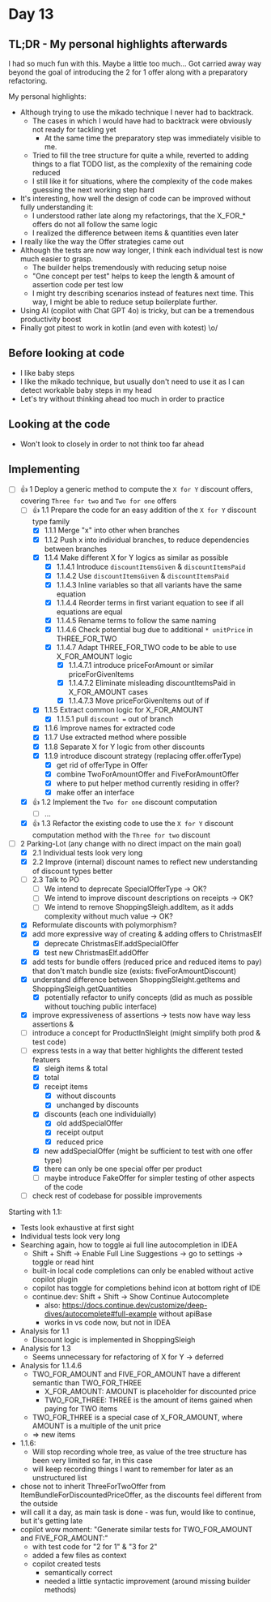 # Day 13

## TL;DR - My personal highlights afterwards

I had so much fun with this. Maybe a little too much...
Got carried away way beyond the goal of introducing the 2 for 1 offer along with a preparatory refactoring.

My personal highlights:
- Although trying to use the mikado technique I never had to backtrack.
  - The cases in which I would have had to backtrack were obviously not ready for tackling yet
    - At the same time the preparatory step was immediately visible to me.
  - Tried to fill the tree structure for quite a while, reverted to adding things to a flat TODO list, as the complexity of the remaining code reduced
  - I still like it for situations, where the complexity of the code makes guessing the next working step hard
- It's interesting, how well the design of code can be improved without fully understanding it:
  - I understood rather late along my refactorings, that the X_FOR_* offers do not all follow the same logic
  - I realized the difference between items & quantities even later 
- I really like the way the Offer strategies came out
- Although the tests are now way longer, I think each individual test is now much easier to grasp.
  - The builder helps tremendously with reducing setup noise
  -  "One concept per test" helps to keep the length & amount of assertion code per test low
  - I might try describing scenarios instead of features next time. This way, I might be able to reduce setup boilerplate further.
- Using AI (copilot with Chat GPT 4o) is tricky, but can be a tremendous productivity boost
- Finally got pitest to work in kotlin (and even with kotest) \o/

## Before looking at code

- I like baby steps
- I like the mikado technique, but usually don't need to use it as I can detect workable baby steps in my head 
- Let's try without thinking ahead too much in order to practice

## Looking at the code

- Won't look to closely in order to not think too far ahead

## Implementing

- [ ] 👍 1 Deploy a generic method to compute the `X for Y` discount offers, covering `Three for two` and `Two for one` offers
    - [ ] 👍 1.1 Prepare the code for an easy addition of the `X for Y` discount type family
        - [x] 1.1.1 Merge "x" into other when branches
        - [x] 1.1.2 Push x into individual branches, to reduce dependencies between branches
        - [x] 1.1.4 Make different X for Y logics as similar as possible
          - [x] 1.1.4.1 Introduce `discountItemsGiven` & `discountItemsPaid`
          - [x] 1.1.4.2 Use `discountItemsGiven` & `discountItemsPaid`
          - [x] 1.1.4.3 Inline variables so that all variants have the same equation
          - [x] 1.1.4.4 Reorder terms in first variant equation to see if all equations are equal  
          - [x] 1.1.4.5 Rename terms to follow the same naming
          - [x] 1.1.4.6 Check potential bug due to additional `* unitPrice` in THREE_FOR_TWO
          - [x] 1.1.4.7 Adapt THREE_FOR_TWO code to be able to use X_FOR_AMOUNT logic
            - [x] 1.1.4.7.1 introduce priceForAmount or similar priceForGivenItems
            - [x] 1.1.4.7.2 Eliminate misleading discountItemsPaid in X_FOR_AMOUNT cases
            - [x] 1.1.4.7.3 Move priceForGivenItems out of if
        - [x] 1.1.5 Extract common logic for X_FOR_AMOUNT
            - [x] 1.1.5.1 pull `discount =` out of branch
        - [x] 1.1.6 Improve names for extracted code
        - [x] 1.1.7 Use extracted method where possible
        - [x] 1.1.8 Separate X for Y logic from other discounts
        - [x] 1.1.9 introduce discount strategy (replacing offer.offerType)
          - [x] get rid of offerType in Offer 
          - [x] combine TwoForAmountOffer and FiveForAmountOffer
          - [x] where to put helper method currently residing in offer?
          - [x] make offer an interface
    - [x] 👍 1.2 Implement the `Two for one` discount computation
        - [ ] ...
    - [x] 👍 1.3 Refactor the existing code to use the `X for Y` discount computation method with the `Three for two` discount
- [ ] 2 Parking-Lot (any change with no direct impact on the main goal)
    - [x] 2.1 Individual tests look very long
    - [x] 2.2 Improve (internal) discount names to reflect new understanding of discount types better
    - [ ] 2.3 Talk to PO 
      - [ ] We intend to deprecate SpecialOfferType -> OK?
      - [ ] We intend to improve discount descriptions on receipts -> OK?
      - [ ] We intend to remove ShoppingSleigh.addItem, as it adds complexity without much value -> OK?
    - [x] Reformulate discounts with polymorphism?
    - [x] add more expressive way of creating & adding offers to ChristmasElf 
      - [x] deprecate ChristmasElf.addSpecialOffer
      - [x] test new ChristmasElf.addOffer
    - [x] add tests for bundle offers (reduced price and reduced items to pay) that don't match bundle size (exists: fiveForAmountDiscount)
    - [x] understand difference between ShoppingSleight.getItems and ShoppingSleigh.getQuantities
      - [x] potentially refactor to unify concepts (did as much as possible without touching public interface)
    - [x] improve expressiveness of assertions -> tests now have way less assertions & 
    - [ ] introduce a concept for ProductInSleight (might simplify both prod & test code)
    - [ ] express tests in a way that better highlights the different tested featuers
      - [x] sleigh items & total 
      - [x] total
      - [x] receipt items
        - [x] without discounts
        - [x] unchanged by discounts
      - [x] discounts (each one individuially)
        - [x] old addSpecialOffer
        - [x] receipt output
        - [x] reduced price
      - [x] new addSpecialOffer (might be sufficient to test with one offer type)
      - [x] there can only be one special offer per product
      - [ ] maybe introduce FakeOffer for simpler testing of other aspects of the code
    - [ ] check rest of codebase for possible improvements

Starting with 1.1:
- Tests look exhaustive at first sight
- Individual tests look very long
- Searching again, how to toggle ai full line autocompletion in IDEA
  - Shift + Shift -> Enable Full Line Suggestions -> go to settings -> toggle or read hint
  - built-in local code completions can only be enabled without active copilot plugin
  - copilot has toggle for completions behind icon at bottom right of IDE
  - continue.dev: Shift + Shift -> Show Continue Autocomplete
    - also: https://docs.continue.dev/customize/deep-dives/autocomplete#full-example without apiBase
    - works in vs code now, but not in IDEA
- Analysis for 1.1
  - Discount logic is implemented in ShoppingSleigh
- Analysis for 1.3
  - Seems unnecessary for refactoring of X for Y -> deferred
- Analysis for 1.1.4.6
  - TWO_FOR_AMOUNT and FIVE_FOR_AMOUNT have a different semantic than TWO_FOR_THREE
    - X_FOR_AMOUNT: AMOUNT is placeholder for discounted price
    - TWO_FOR_THREE: THREE is the amount of items gained when paying for TWO items
  - TWO_FOR_THREE is a special case of X_FOR_AMOUNT, where AMOUNT is a multiple of the unit price
  - => new items
- 1.1.6:
  - Will stop recording whole tree, as value of the tree structure has been very limited so far, in this case
  - will keep recording things I want to remember for later as an unstructured list
- chose not to inherit ThreeForTwoOffer from ItemBundleForDiscountedPriceOffer, as the discounts feel different from the outside
- will call it a day, as main task is done - was fun, would like to continue, but it's getting late
- copilot wow moment: "Generate similar tests for TWO_FOR_AMOUNT and FIVE_FOR_AMOUNT:" 
  - with test code for "2 for 1" & "3 for 2"
  - added a few files as context
  - copilot created tests
    - semantically correct
    - needed a little syntactic improvement (around missing builder methods)
